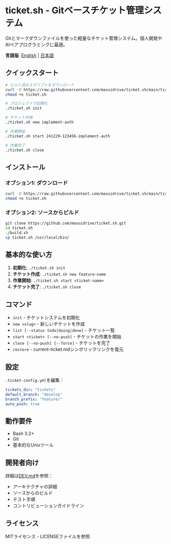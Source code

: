 # ticket.sh - Gitベースチケット管理システム

Gitとマークダウンファイルを使った軽量なチケット管理システム。個人開発やAIペアプログラミングに最適。

**言語版**: [English](README.md) | [日本語](README.ja.md)

## クイックスタート

```bash
# ビルド済みスクリプトをダウンロード
curl -O https://raw.githubusercontent.com/masuidrive/ticket.sh/main/ticket.sh
chmod +x ticket.sh

# プロジェクトで初期化
./ticket.sh init

# チケット作成
./ticket.sh new implement-auth

# 作業開始
./ticket.sh start 241229-123456-implement-auth

# 作業完了
./ticket.sh close
```

## インストール

### オプション1: ダウンロード
```bash
curl -O https://raw.githubusercontent.com/masuidrive/ticket.sh/main/ticket.sh
chmod +x ticket.sh
```

### オプション2: ソースからビルド
```bash
git clone https://github.com/masuidrive/ticket.sh.git
cd ticket.sh
./build.sh
cp ticket.sh /usr/local/bin/
```

## 基本的な使い方

1. **初期化**: `./ticket.sh init`
2. **チケット作成**: `./ticket.sh new feature-name`
3. **作業開始**: `./ticket.sh start <ticket-name>`
4. **チケット完了**: `./ticket.sh close`

## コマンド

- `init` - チケットシステムを初期化
- `new <slug>` - 新しいチケットを作成
- `list [--status todo|doing|done]` - チケット一覧
- `start <ticket> [--no-push]` - チケットの作業を開始
- `close [--no-push] [--force]` - チケットを完了
- `restore` - current-ticket.mdシンボリックリンクを復元

## 設定

`.ticket-config.yml`を編集：

```yaml
tickets_dir: "tickets"
default_branch: "develop"
branch_prefix: "feature/"
auto_push: true
```

## 動作要件

- Bash 3.2+
- Git
- 基本的なUnixツール

## 開発者向け

詳細は[DEV.md](DEV.md)を参照：
- アーキテクチャの詳細
- ソースからのビルド
- テスト手順
- コントリビューションガイドライン

## ライセンス

MITライセンス - LICENSEファイルを参照